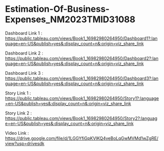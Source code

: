 # Estimation-Of-Business-Expenses_NM2023TMID31088



Dashboard Link 1 : https://public.tableau.com/views/Book1_16982980264950/Dashboard1?:language=en-US&publish=yes&:display_count=n&:origin=viz_share_link

Dashboard Link 2 : https://public.tableau.com/views/Book1_16982980264950/Dashboard2?:language=en-US&publish=yes&:display_count=n&:origin=viz_share_link

Dashboard Link 3 : https://public.tableau.com/views/Book1_16982980264950/Dashboard3?:language=en-US&publish=yes&:display_count=n&:origin=viz_share_link


Story Link 1 : https://public.tableau.com/views/Book1_16982980264950/Story1?:language=en-US&publish=yes&:display_count=n&:origin=viz_share_link

Story Link 2 : https://public.tableau.com/views/Book1_16982980264950/Story2?:language=en-US&publish=yes&:display_count=n&:origin=viz_share_link


Video Link : https://drive.google.com/file/d/1LGGYfiGpKVlKQ4veBoLqGwMVMd1wZgRE/view?usp=drivesdk
